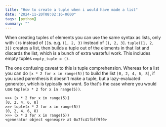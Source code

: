```yaml
---
title: "How to create a tuple when i would have made a list"
date: "2024-11-20T08:02:16-0600"
tags: [python]
summary: ""
---
```


When creating tuples of elements you can use the same syntax as lists, only with `()`s instead of `[]`s. e.g. `(1, 2, 3)` instead of `[1, 2, 3]`. `tuple([1, 2, 3])` creates a list, then builds a tuple out of the elements in that list and discards the list, which is a bunch of extra wasteful work. This includes empty tuples `empty_tuple = ()`.

The one confusing caveat to this is tuple comprehension. Whereas for a list you can do `[x * 2 for x in range(5)]` to build the list `[0, 2, 4, 6, 8]`, if you used parenthesis it doesn't make a tuple, but a lazy-evaluated generator, which is typically not want. So that's the case where you would use `tuple(x * 2 for x in range(5))`.

```
>>> [x * 2 for x in range(5)]
[0, 2, 4, 6, 8]
>>> tuple(x * 2 for x in range(5))
(0, 2, 4, 6, 8)
>>> (x * 2 for x in range(5))
<generator object <genexpr> at 0x7fc41fbff9f0>

```
